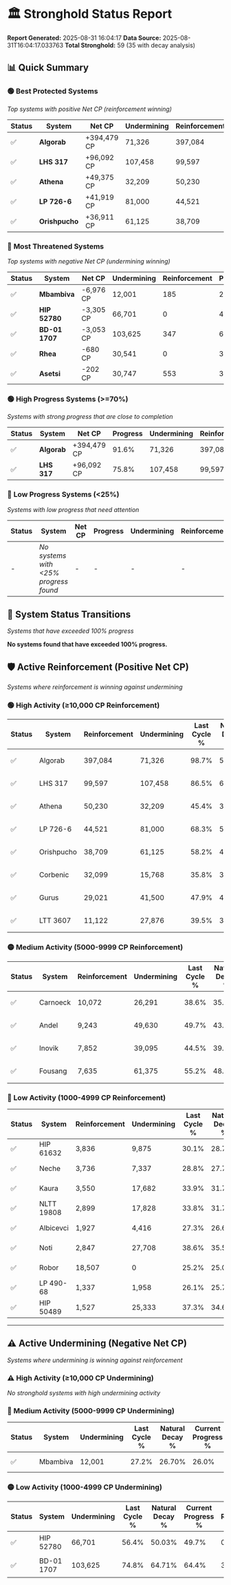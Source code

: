 # 🏛️ Stronghold Status Report

**Report Generated:** 2025-08-31 16:04:17
**Data Source:** 2025-08-31T16:04:17.033763
**Total Stronghold:** 59 (35 with decay analysis)

## 📊 Quick Summary

### 🟢 **Best Protected Systems**
*Top systems with positive Net CP (reinforcement winning)*

| Status | System | Net CP | Undermining | Reinforcement | Progress |
|--------|--------|--------|-------------|---------------|----------|
| ✅ | **Algorab** | +394,479 CP | 71,326 | 397,084 | 91.6% |
| ✅ | **LHS 317** | +96,092 CP | 107,458 | 99,597 | 75.8% |
| ✅ | **Athena** | +49,375 CP | 32,209 | 50,230 | 42.2% |
| ✅ | **LP 726-6** | +41,919 CP | 81,000 | 44,521 | 60.2% |
| ✅ | **Orishpucho** | +36,911 CP | 61,125 | 38,709 | 52.1% |

### 🔴 **Most Threatened Systems**
*Top systems with negative Net CP (undermining winning)*

| Status | System | Net CP | Undermining | Reinforcement | Progress |
|--------|--------|--------|-------------|---------------|----------|
| ✅ | **Mbambiva** | -6,976 CP | 12,001 | 185 | 26.0% |
| ✅ | **HIP 52780** | -3,305 CP | 66,701 | 0 | 49.7% |
| ✅ | **BD-01 1707** | -3,053 CP | 103,625 | 347 | 64.4% |
| ✅ | **Rhea** | -680 CP | 30,541 | 0 | 36.6% |
| ✅ | **Asetsi** | -202 CP | 30,747 | 553 | 36.7% |

### 🟢 **High Progress Systems (>=70%)**
*Systems with strong progress that are close to completion*

| Status | System | Net CP | Progress | Undermining | Reinforcement |
|--------|--------|--------|----------|-------------|---------------|
| ✅ | **Algorab** | +394,479 CP | 91.6% | 71,326 | 397,084 |
| ✅ | **LHS 317** | +96,092 CP | 75.8% | 107,458 | 99,597 |

### 🔴 **Low Progress Systems (<25%)**
*Systems with low progress that need attention*

| Status | System | Net CP | Progress | Undermining | Reinforcement |
|--------|--------|--------|----------|-------------|---------------|
| - | *No systems with <25% progress found* | - | - | - | - |
## 🔄 System Status Transitions
*Systems that have exceeded 100% progress*

**No systems found that have exceeded 100% progress.**

## 🛡️ Active Reinforcement (Positive Net CP)
*Systems where reinforcement is winning against undermining*

### 🟢 High Activity (≥10,000 CP Reinforcement)

| Status | System | Reinforcement | Undermining | Last Cycle % | Natural Decay % | Current Progress % | Current CP | Net CP | Activity |
|--------|--------|---------------|-------------|--------------|-----------------|-------------------|------------|--------|----------|
| ✅ | Algorab | 397,084 | 71,326 | 98.7% | 52.15% | 91.6% | 915,999 | +394,479 | 🟢 High Reinforcement |
| ✅ | LHS 317 | 99,597 | 107,458 | 86.5% | 66.19% | 75.8% | 758,000 | +96,092 | 🟢 High Reinforcement |
| ✅ | Athena | 50,230 | 32,209 | 45.4% | 37.26% | 42.2% | 422,000 | +49,375 | 🟢 High Reinforcement |
| ✅ | LP 726-6 | 44,521 | 81,000 | 68.3% | 56.01% | 60.2% | 602,000 | +41,919 | 🟢 High Reinforcement |
| ✅ | Orishpucho | 38,709 | 61,125 | 58.2% | 48.41% | 52.1% | 521,000 | +36,911 | 🟢 High Reinforcement |
| ✅ | Corbenic | 32,099 | 15,768 | 35.8% | 31.00% | 34.2% | 342,000 | +31,974 | 🟢 High Reinforcement |
| ✅ | Gurus | 29,021 | 41,500 | 47.9% | 40.90% | 43.7% | 437,000 | +28,003 | 🟢 High Reinforcement |
| ✅ | LTT 3607 | 11,122 | 27,876 | 39.5% | 35.65% | 36.7% | 367,000 | +10,542 | 🟢 High Reinforcement |

### 🟡 Medium Activity (5000-9999 CP Reinforcement)

| Status | System | Reinforcement | Undermining | Last Cycle % | Natural Decay % | Current Progress % | Current CP | Net CP | Activity |
|--------|--------|---------------|-------------|--------------|-----------------|-------------------|------------|--------|----------|
| ✅ | Carnoeck | 10,072 | 26,291 | 38.6% | 35.04% | 36.0% | 360,000 | +9,566 | 🟡 Medium Reinforcement |
| ✅ | Andel | 9,243 | 49,630 | 49.7% | 43.93% | 44.7% | 447,000 | +7,700 | 🟡 Medium Reinforcement |
| ✅ | Inovik | 7,852 | 39,095 | 44.5% | 39.92% | 40.6% | 406,000 | +6,784 | 🟡 Medium Reinforcement |
| ✅ | Fousang | 7,635 | 61,375 | 55.2% | 48.51% | 49.1% | 491,000 | +5,853 | 🟡 Medium Reinforcement |

### 🔴 Low Activity (1000-4999 CP Reinforcement)

| Status | System | Reinforcement | Undermining | Last Cycle % | Natural Decay % | Current Progress % | Current CP | Net CP | Activity |
|--------|--------|---------------|-------------|--------------|-----------------|-------------------|------------|--------|----------|
| ✅ | HIP 61632 | 3,836 | 9,875 | 30.1% | 28.71% | 29.1% | 291,000 | +3,861 | 🔵 Low Reinforcement |
| ✅ | Neche | 3,736 | 7,337 | 28.8% | 27.72% | 28.1% | 281,000 | +3,804 | 🔵 Low Reinforcement |
| ✅ | Kaura | 3,550 | 17,682 | 33.9% | 31.76% | 32.1% | 321,000 | +3,410 | 🔵 Low Reinforcement |
| ✅ | NLTT 19808 | 2,899 | 17,828 | 33.8% | 31.74% | 32.0% | 320,000 | +2,572 | 🔵 Low Reinforcement |
| ✅ | Albicevci | 1,927 | 4,416 | 27.3% | 26.67% | 26.9% | 268,999 | +2,285 | 🔵 Low Reinforcement |
| ✅ | Noti | 2,847 | 27,708 | 38.6% | 35.57% | 35.8% | 358,000 | +2,256 | 🔵 Low Reinforcement |
| ✅ | Robor | 18,507 | 0 | 25.2% | 25.00% | 25.2% | 252,000 | +2,000 | 🔵 Low Reinforcement |
| ✅ | LP 490-68 | 1,337 | 1,958 | 26.1% | 25.72% | 25.9% | 259,000 | +1,772 | 🔵 Low Reinforcement |
| ✅ | HIP 50489 | 1,527 | 25,333 | 37.3% | 34.69% | 34.8% | 348,000 | +1,093 | 🔵 Low Reinforcement |


---

## ⚠️ Active Undermining (Negative Net CP)
*Systems where undermining is winning against reinforcement*

### ⚠️ High Activity (≥10,000 CP Undermining)

*No stronghold systems with high undermining activity*

### 🔶 Medium Activity (5000-9999 CP Undermining)

| Status | System | Undermining | Last Cycle % | Natural Decay % | Current Progress % | Reinforcement | Current CP | Net CP | Activity |
|--------|--------|-------------|--------------|-----------------|-------------------|---------------|------------|--------|----------|
| ✅ | Mbambiva | 12,001 | 27.2% | 26.70% | 26.0% | 185 | 260,000 | -6,976 | 🔶 Medium Undermining |

### 🟡 Low Activity (1000-4999 CP Undermining)

| Status | System | Undermining | Last Cycle % | Natural Decay % | Current Progress % | Reinforcement | Current CP | Net CP | Activity |
|--------|--------|-------------|--------------|-----------------|-------------------|---------------|------------|--------|----------|
| ✅ | HIP 52780 | 66,701 | 56.4% | 50.03% | 49.7% | 0 | 497,000 | -3,305 | 🟡 Low Undermining |
| ✅ | BD-01 1707 | 103,625 | 74.8% | 64.71% | 64.4% | 347 | 644,000 | -3,053 | 🟡 Low Undermining |
